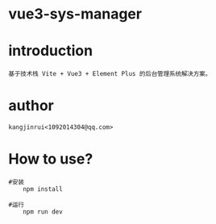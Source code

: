 <!--
 * @Description: 
 * @Version: 
 * @Author: kangjinrui
 * @Date: 2021-11-27 20:54:07
 * @LastEditors: kangjinrui
 * @LastEditTime: 2023-03-17 18:20:32
-->
# vue3-sys-manager

# introduction
    基于技术栈 Vite + Vue3 + Element Plus 的后台管理系统解决方案。

# author 
    kangjinrui<1092014304@qq.com>

# How to use?
```
#安装
    npm install

#运行
    npm run dev
```
